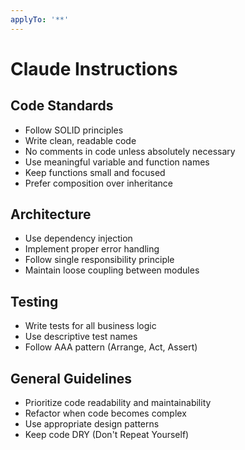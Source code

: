 ```yaml
---
applyTo: '**'
---
```


# Claude Instructions

## Code Standards

- Follow SOLID principles
- Write clean, readable code
- No comments in code unless absolutely necessary
- Use meaningful variable and function names
- Keep functions small and focused
- Prefer composition over inheritance

## Architecture

- Use dependency injection
- Implement proper error handling
- Follow single responsibility principle
- Maintain loose coupling between modules

## Testing

- Write tests for all business logic
- Use descriptive test names
- Follow AAA pattern (Arrange, Act, Assert)

## General Guidelines

- Prioritize code readability and maintainability
- Refactor when code becomes complex
- Use appropriate design patterns
- Keep code DRY (Don't Repeat Yourself)
